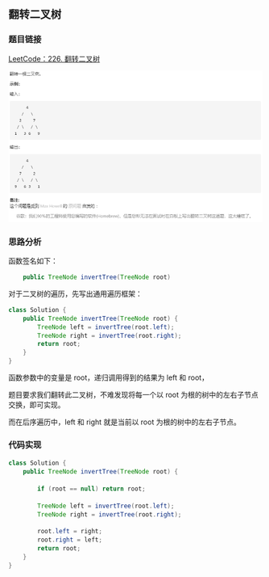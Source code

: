 ## 翻转二叉树

### 题目链接
 
[LeetCode：226. 翻转二叉树](https://leetcode-cn.com/problems/invert-binary-tree/)

![示意图](../../pics/翻转二叉树.png)

### 思路分析

函数签名如下：

```java
    public TreeNode invertTree(TreeNode root)
```
对于二叉树的遍历，先写出通用遍历框架：

```java
class Solution {
    public TreeNode invertTree(TreeNode root) {
        TreeNode left = invertTree(root.left);
        TreeNode right = invertTree(root.right);
        return root;
    }
}
```
函数参数中的变量是 root，递归调用得到的结果为 left 和 root，

题目要求我们翻转此二叉树，不难发现将每一个以 root 为根的树中的左右子节点交换，即可实现。

而在后序遍历中，left 和 right 就是当前以 root 为根的树中的左右子节点。

### 代码实现

```java
class Solution {
    public TreeNode invertTree(TreeNode root) {
        
        if (root == null) return root;
        
        TreeNode left = invertTree(root.left);
        TreeNode right = invertTree(root.right);
        
        root.left = right;
        root.right = left;
        return root;
    }
}
```

